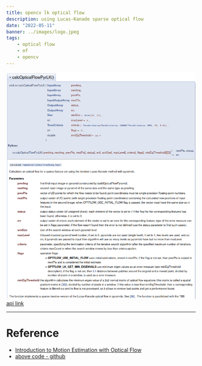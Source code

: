 ```yaml
---
title: opencv lk optical flow 
description: using Lucas-Kanade sparse optical flow 
date: "2022-05-11"
banner: ../images/logo.jpeg
tags:
    - optical flow
    - of
    - opencv
---
```


![](images/opencv_api.png)
[api link](https://docs.opencv.org/4.5.4/dc/d6b/group__video__track.html)


---

# Reference
- [Introduction to Motion Estimation with Optical Flow](https://nanonets.com/blog/optical-flow/)
- [above code - github](https://github.com/chuanenlin/optical-flow)